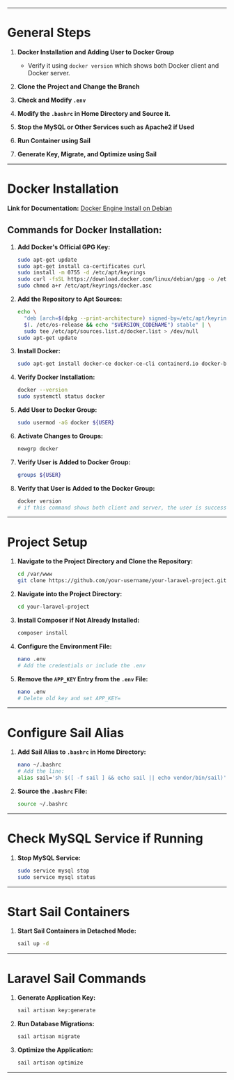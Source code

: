 
---

# General Steps

1. **Docker Installation and Adding User to Docker Group**
    - Verify it using `docker version` which shows both Docker client and Docker server.

2. **Clone the Project and Change the Branch**

3. **Check and Modify `.env`**

4. **Modify the `.bashrc` in Home Directory and Source it.**

5. **Stop the MySQL or Other Services such as Apache2 if Used**

6. **Run Container using Sail**

7. **Generate Key, Migrate, and Optimize using Sail**

---

# Docker Installation

**Link for Documentation:** [Docker Engine Install on Debian](https://docs.docker.com/engine/install/debian/)

## Commands for Docker Installation:

1. **Add Docker's Official GPG Key:**
    ```bash
    sudo apt-get update
    sudo apt-get install ca-certificates curl
    sudo install -m 0755 -d /etc/apt/keyrings
    sudo curl -fsSL https://download.docker.com/linux/debian/gpg -o /etc/apt/keyrings/docker.asc
    sudo chmod a+r /etc/apt/keyrings/docker.asc
    ```

2. **Add the Repository to Apt Sources:**
    ```bash
    echo \
      "deb [arch=$(dpkg --print-architecture) signed-by=/etc/apt/keyrings/docker.asc] https://download.docker.com/linux/debian \
      $(. /etc/os-release && echo "$VERSION_CODENAME") stable" | \
      sudo tee /etc/apt/sources.list.d/docker.list > /dev/null
    sudo apt-get update
    ```

3. **Install Docker:**
    ```bash
    sudo apt-get install docker-ce docker-ce-cli containerd.io docker-buildx-plugin docker-compose-plugin
    ```

4. **Verify Docker Installation:**
    ```bash
    docker --version
    sudo systemctl status docker
    ```

5. **Add User to Docker Group:**
    ```bash
    sudo usermod -aG docker ${USER}
    ```

6. **Activate Changes to Groups:**
    ```bash
    newgrp docker
    ```

7. **Verify User is Added to Docker Group:**
    ```bash
    groups ${USER}
    ```

8. **Verify that User is Added to the Docker Group:**
    ```bash
    docker version 
    # if this command shows both client and server, the user is successfully added
    ```

---

# Project Setup

1. **Navigate to the Project Directory and Clone the Repository:**
    ```bash
    cd /var/www
    git clone https://github.com/your-username/your-laravel-project.git
    ```

2. **Navigate into the Project Directory:**
    ```bash
    cd your-laravel-project
    ```

3. **Install Composer if Not Already Installed:**
    ```bash
    composer install
    ```

4. **Configure the Environment File:**
    ```bash
    nano .env
    # Add the credentials or include the .env
    ```

5. **Remove the `APP_KEY` Entry from the `.env` File:**
    ```bash
    nano .env
    # Delete old key and set APP_KEY=
    ```

---

# Configure Sail Alias

1. **Add Sail Alias to `.bashrc` in Home Directory:**
    ```bash
    nano ~/.bashrc
    # Add the line: 
    alias sail='sh $([ -f sail ] && echo sail || echo vendor/bin/sail)'
    ```

2. **Source the `.bashrc` File:**
    ```bash
    source ~/.bashrc
    ```

---

# Check MySQL Service if Running

1. **Stop MySQL Service:**
    ```bash
    sudo service mysql stop 
    sudo service mysql status
    ```

---

# Start Sail Containers

1. **Start Sail Containers in Detached Mode:**
    ```bash
    sail up -d
    ```

---

# Laravel Sail Commands

1. **Generate Application Key:**
    ```bash
    sail artisan key:generate
    ```

2. **Run Database Migrations:**
    ```bash
    sail artisan migrate
    ```

3. **Optimize the Application:**
    ```bash
    sail artisan optimize
    ```

---

